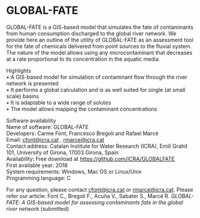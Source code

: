 # GLOBAL-FATE

GLOBAL-FATE is a GIS-based model that simulates the fate of contaminants from human consumption discharged to the global river network. We provide here an outline of the utility of GLOBAL-FATE as an assessment tool for the fate of chemicals delivered from point sources to the fluvial system. The nature of the model allows using any microcontaminant that decreases at a rate proportional to its concentration in the aquatic media.

Highlights<br />
•	A GIS-based model for simulation of contaminant flow through the river network is presented<br />
•	It performs a global calculation and is as well suited for single (at small scale) basins <br />
•	It is adaptable to a wide range of solutes<br />
•	The model allows mapping the contaminant concentrations<br />

Software availability<br />
Name of software: GLOBAL-FATE<br />
Developers: Carme Font, Francesco Bregoli and Rafael Marcé<br />
Email: cfont@icra.cat , rmarce@icra.cat<br /> 
Contact address: Catalan Institute for Water Research (ICRA), Emili Grahit 101, University of Girona, 17003 Girona, Spain<br />
Availability: Free download at https://github.com/ICRA/GLOBALFATE<br />
First available year: 2018<br />
System requirements: Windows, Mac OS or Linux/Unix<br />
Programming language: C<br />


For any question, please contact cfont@icra.cat or rmarce@icra.cat. Please refer our article: 
Font C., Bregoli F., Acuña V., Sabater S., Marcé R. *GLOBAL-FATE: A GIS-based model for assessing contaminants fate in the global river network* (submitted)
